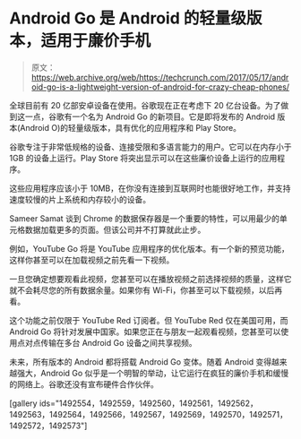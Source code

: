 # Android Go 是 Android 的轻量级版本，适用于廉价手机 

> 原文：<https://web.archive.org/web/https://techcrunch.com/2017/05/17/android-go-is-a-lightweight-version-of-android-for-crazy-cheap-phones/>

全球目前有 20 亿部安卓设备在使用。谷歌现在正在考虑下 20 亿台设备。为了做到这一点，谷歌有一个名为 Android Go 的新项目。它是即将发布的 Android 版本(Android O)的轻量级版本，具有优化的应用程序和 Play Store。

谷歌专注于非常低规格的设备、连接受限和多语言能力的用户。它可以在内存小于 1GB 的设备上运行。Play Store 将突出显示可以在这些廉价设备上运行的应用程序。

这些应用程序应该小于 10MB，在你没有连接到互联网时也能很好地工作，并支持速度较慢的片上系统和内存较小的设备。

Sameer Samat 谈到 Chrome 的数据保存器是一个重要的特性，可以用最少的单元格数据加载更多的页面。但该公司并不打算就此止步。

例如，YouTube Go 将是 YouTube 应用程序的优化版本。有一个新的预览功能，这样你甚至可以在加载视频之前先看一下视频。

一旦您确定想要观看此视频，您甚至可以在播放视频之前选择视频的质量，这样它就不会耗尽您的所有数据余量。如果你有 Wi-Fi，你甚至可以下载视频，以后再看。

这个功能之前仅限于 YouTube Red 订阅者。但 YouTube Red 仅在美国可用，而 Android Go 将针对发展中国家。如果您正在与朋友一起观看视频，您甚至可以使用点对点传输在多台 Android Go 设备之间共享视频。

未来，所有版本的 Android 都将搭载 Android Go 变体。随着 Android 变得越来越强大，Android Go 似乎是一个明智的举动，让它运行在疯狂的廉价手机和缓慢的网络上。谷歌还没有宣布硬件合作伙伴。

[gallery ids="1492554，1492559，1492560，1492561，1492562，1492563，1492564，1492566，1492567，1492569，1492570，1492571，1492572，1492573"]